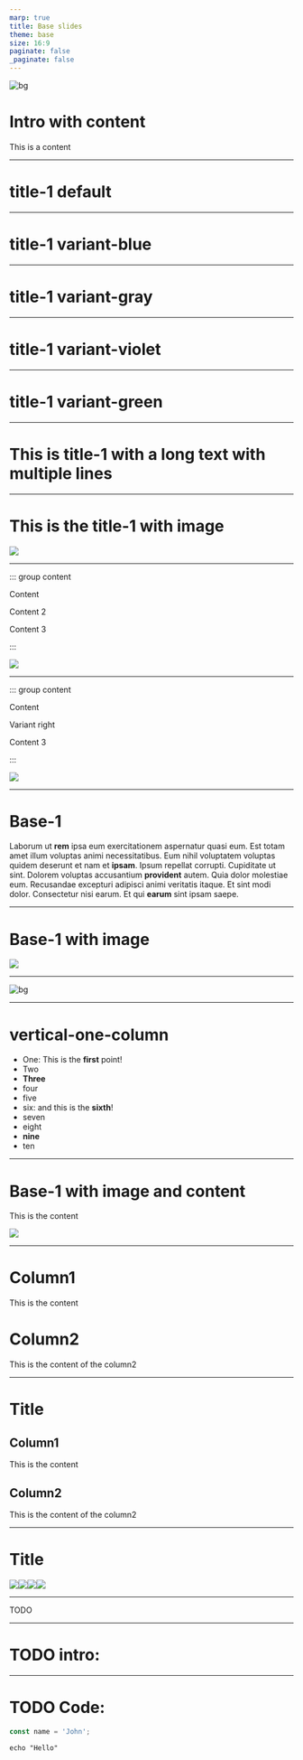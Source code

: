 ```yaml
---
marp: true
title: Base slides
theme: base
size: 16:9
paginate: false
_paginate: false
---
```


<!-- _layout: intro -->
<!-- _footer: ![](assets/logos.png) -->

![bg](assets/home.png)

# Intro with content

This is a content

---

<!-- _layout: title-1 -->

# title-1 default

---

<!-- _layout: title-1 variant-blue -->

# title-1 variant-blue

---

<!-- _layout: title-1 variant-gray -->

# title-1 variant-gray

---

<!-- _layout: title-1 variant-violet -->

# title-1 variant-violet

---

<!-- _layout: title-1 variant-green -->

# title-1 variant-green

---

<!-- _layout: title-1 -->

# This is title-1 with a long text with multiple lines

---

<!-- _layout: title-1 -->

# This is the title-1 with image

![](https://placeholder.pics/svg/450)

---

<!-- _layout: two-columns-image-content -->

::: group content

Content

Content 2

Content 3

:::

![](assets/home.png)

---

<!-- _layout: two-columns-image-content variant-right -->

::: group content

Content

Variant right

Content 3

:::

![](assets/home.png)

---

<!-- _layout: base-1 -->

# Base-1

Laborum ut **rem** ipsa eum exercitationem aspernatur quasi eum. Est totam amet illum voluptas animi necessitatibus. Eum
nihil voluptatem voluptas quidem deserunt et nam et **ipsam**. Ipsum repellat corrupti. Cupiditate ut sint.
Dolorem voluptas accusantium **provident** autem. Quia dolor molestiae eum. Recusandae excepturi adipisci animi
veritatis
itaque.
Et sint modi dolor. Consectetur nisi earum. Et qui **earum** sint ipsam saepe.

---

<!-- _layout: base-1 -->

# Base-1 with image

![](assets/docker.png)

---

![bg](assets/home.png)

---

<!-- _layout: vertical-one-column -->

# vertical-one-column

- One: This is the **first** point!
- Two
- **Three**
- four
- five
- six: and this is the **sixth**!
- seven
- eight
- **nine**
- ten

---

<!-- _layout: vertical-one-column -->

# Base-1 with image and content

This is the content

![](assets/docker.png)

---

<!-- _layout: vertical-two-columns -->

# Column1

This is the content

# Column2

This is the content of the column2

---

<!-- _layout: vertical-two-columns-with-title -->

# Title

## Column1

This is the content

## Column2

This is the content of the column2

---

<!-- _layout: grid -->

# Title

![](assets/docker.png)![](assets/docker.png)![](assets/docker.png)![](assets/docker.png)

---

TODO

---

# TODO intro:

<!-- _class: two-columns 

<div class="flex-vertical">
  <img class="avatar margin-bottom" src="assets/me.jpeg"/>
  <img width="350px" src="assets/zazume.svg"/>
</div>
<div class="flex-vertical">
  <h1>Raúl Anatol</h1>
  <h1>@raulanatol</h1>
  !!!include(atoms/_social.md)!!!
</div>
-->

---

# TODO Code:

```javascript
const name = 'John';
```

```shell
echo "Hello"
```
